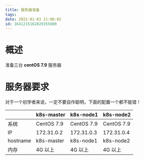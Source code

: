 ```yaml
---
title: 服务器准备
tags: 
date: 2022-01-03 21:06:02
id: 1641215162829355800
---
```

# 概述

准备三台 **centOS 7.9** 服务器

# 服务器要求

对于一个初学者来说，一定不要自作聪明，下面的配置一个都不能错！

|          | k8s-master | k8s-node1  | k8s-node2  |
| -------- | ---------- | ---------- | ---------- |
| 系统     | CentOS 7.9 | CentOS 7.9 | CentOS 7.9 |
| IP       | 172.31.0.2 | 172.31.0.3 | 172.31.0.4 |
| hostname | k8s-master | k8s-node1  | k8s-node2  |
| 内存     | 4G 以上    | 4G 以上    | 4G 以上    |






















